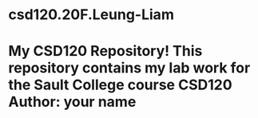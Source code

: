 # csd120.20F.Leung-Liam
# My CSD120 Repository! This repository contains my lab work for the Sault College course CSD120 **Author**: your name
